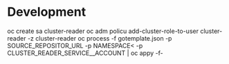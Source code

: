 # Development
oc create sa cluster-reader
oc adm policu add-cluster-role-to-user cluster-reader -z cluster-reader
oc process -f gotemplate.json -p SOURCE_REPOSITOR_URL -p NAMESPACE< -p CLUSTER_READER_SERVICE__ACCOUNT | oc appy -f- 
